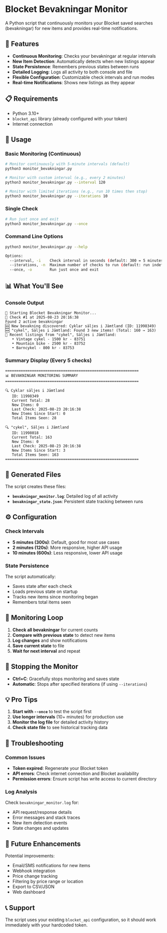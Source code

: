 # Blocket Bevakningar Monitor

A Python script that continuously monitors your Blocket saved searches (bevakningar) for new items and provides real-time notifications.

## 🚀 Features

- **Continuous Monitoring**: Checks your bevakningar at regular intervals
- **New Item Detection**: Automatically detects when new listings appear
- **State Persistence**: Remembers previous states between runs
- **Detailed Logging**: Logs all activity to both console and file
- **Flexible Configuration**: Customizable check intervals and run modes
- **Real-time Notifications**: Shows new listings as they appear

## 📋 Requirements

- Python 3.10+
- `blocket_api` library (already configured with your token)
- Internet connection

## 🎯 Usage

### Basic Monitoring (Continuous)

```bash
# Monitor continuously with 5-minute intervals (default)
python3 monitor_bevakningar.py

# Monitor with custom interval (e.g., every 2 minutes)
python3 monitor_bevakningar.py --interval 120

# Monitor with limited iterations (e.g., run 10 times then stop)
python3 monitor_bevakningar.py --iterations 10
```

### Single Check

```bash
# Run just once and exit
python3 monitor_bevakningar.py --once
```

### Command Line Options

```bash
python3 monitor_bevakningar.py --help

Options:
  --interval, -i    Check interval in seconds (default: 300 = 5 minutes)
  --iterations, -n  Maximum number of checks to run (default: run indefinitely)
  --once, -o        Run just once and exit
```

## 📊 What You'll See

### Console Output
```
🚀 Starting Blocket Bevakningar Monitor...
🔄 Check #1 at 2025-08-23 20:16:38
Found 2 active bevakningar
🆕 New bevakning discovered: Cyklar säljes i Jämtland (ID: 11998349)
🆕 "cykel", Säljes i Jämtland: Found 3 new items! (Total: 160 → 163)
📝 Recent listings from "cykel", Säljes i Jämtland:
   • Vintage cykel - 1500 kr - 83751
   • Mountain bike - 2500 kr - 83752
   • Barncykel - 800 kr - 83753
```

### Summary Display (Every 5 checks)
```
============================================================
📊 BEVAKNINGAR MONITORING SUMMARY
============================================================

🔍 Cyklar säljes i Jämtland
   ID: 11998349
   Current Total: 28
   New Items: 0
   Last Check: 2025-08-23 20:16:38
   New Items Since Start: 0
   Total Items Seen: 28

🔍 "cykel", Säljes i Jämtland
   ID: 11998018
   Current Total: 163
   New Items: 0
   Last Check: 2025-08-23 20:16:38
   New Items Since Start: 3
   Total Items Seen: 163
============================================================
```

## 📁 Generated Files

The script creates these files:

- **`bevakningar_monitor.log`**: Detailed log of all activity
- **`bevakningar_state.json`**: Persistent state tracking between runs

## ⚙️ Configuration

### Check Intervals

- **5 minutes (300s)**: Default, good for most use cases
- **2 minutes (120s)**: More responsive, higher API usage
- **10 minutes (600s)**: Less responsive, lower API usage

### State Persistence

The script automatically:
- Saves state after each check
- Loads previous state on startup
- Tracks new items since monitoring began
- Remembers total items seen

## 🔄 Monitoring Loop

1. **Check all bevakningar** for current counts
2. **Compare with previous state** to detect new items
3. **Log changes** and show notifications
4. **Save current state** to file
5. **Wait for next interval** and repeat

## 🛑 Stopping the Monitor

- **Ctrl+C**: Gracefully stops monitoring and saves state
- **Automatic**: Stops after specified iterations (if using `--iterations`)

## 💡 Pro Tips

1. **Start with `--once`** to test the script first
2. **Use longer intervals** (10+ minutes) for production use
3. **Monitor the log file** for detailed activity history
4. **Check state file** to see historical tracking data

## 🚨 Troubleshooting

### Common Issues

- **Token expired**: Regenerate your Blocket token
- **API errors**: Check internet connection and Blocket availability
- **Permission errors**: Ensure script has write access to current directory

### Log Analysis

Check `bevakningar_monitor.log` for:
- API request/response details
- Error messages and stack traces
- New item detection events
- State changes and updates

## 🔮 Future Enhancements

Potential improvements:
- Email/SMS notifications for new items
- Webhook integration
- Price change tracking
- Filtering by price range or location
- Export to CSV/JSON
- Web dashboard

## 📞 Support

The script uses your existing `blocket_api` configuration, so it should work immediately with your hardcoded token.
